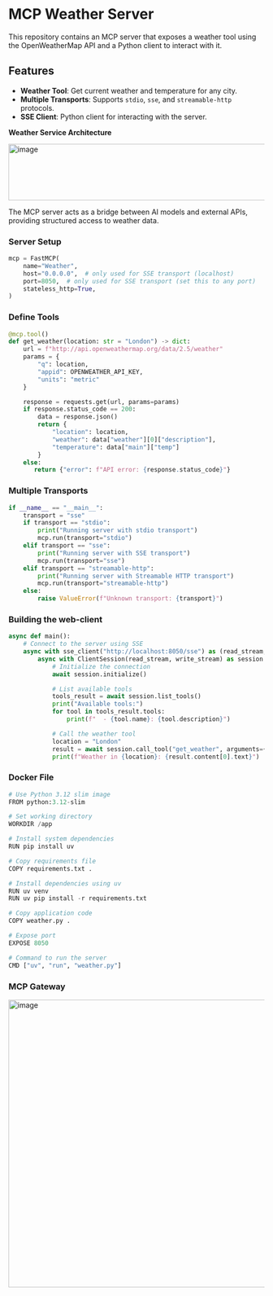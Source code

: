 # MCP Weather Server
This repository contains an MCP server that exposes a weather tool using the OpenWeatherMap API and a Python client to interact with it.


## Features

- **Weather Tool**: Get current weather and temperature for any city.
- **Multiple Transports**: Supports `stdio`, `sse`, and `streamable-http` protocols.
- **SSE Client**: Python client for interacting with the server.

**Weather Service Architecture**

<img width="877" height="111" alt="image" src="https://github.com/user-attachments/assets/9839bf50-0675-4d15-b7c4-6803051d041f" />


The MCP server acts as a bridge between AI models and external APIs, providing structured access to weather data.

### Server Setup
```python
mcp = FastMCP(
    name="Weather",
    host="0.0.0.0",  # only used for SSE transport (localhost)
    port=8050,  # only used for SSE transport (set this to any port)
    stateless_http=True,
)
```
### Define Tools
```python
@mcp.tool()
def get_weather(location: str = "London") -> dict:
    url = f"http://api.openweathermap.org/data/2.5/weather"
    params = {
        "q": location,
        "appid": OPENWEATHER_API_KEY,
        "units": "metric"
    }

    response = requests.get(url, params=params)
    if response.status_code == 200:
        data = response.json()
        return {
            "location": location,
            "weather": data["weather"][0]["description"],
            "temperature": data["main"]["temp"]
        }
    else:
       return {"error": f"API error: {response.status_code}"}
   ```

### Multiple Transports
```python
if __name__ == "__main__":
    transport = "sse"
    if transport == "stdio":
        print("Running server with stdio transport")
        mcp.run(transport="stdio")
    elif transport == "sse":
        print("Running server with SSE transport")
        mcp.run(transport="sse")
    elif transport == "streamable-http":
        print("Running server with Streamable HTTP transport")
        mcp.run(transport="streamable-http")
    else:
        raise ValueError(f"Unknown transport: {transport}")
```

### Building the web-client
```python
async def main():
    # Connect to the server using SSE
    async with sse_client("http://localhost:8050/sse") as (read_stream, write_stream):
        async with ClientSession(read_stream, write_stream) as session:
            # Initialize the connection
            await session.initialize()

            # List available tools
            tools_result = await session.list_tools()
            print("Available tools:")
            for tool in tools_result.tools:
                print(f"  - {tool.name}: {tool.description}")

            # Call the weather tool
            location = "London"
            result = await session.call_tool("get_weather", arguments={"location": location})
            print(f"Weather in {location}: {result.content[0].text}")
```
### Docker File
```python
# Use Python 3.12 slim image
FROM python:3.12-slim

# Set working directory
WORKDIR /app

# Install system dependencies
RUN pip install uv

# Copy requirements file
COPY requirements.txt .

# Install dependencies using uv
RUN uv venv
RUN uv pip install -r requirements.txt

# Copy application code
COPY weather.py .

# Expose port
EXPOSE 8050

# Command to run the server
CMD ["uv", "run", "weather.py"]

```
### MCP Gateway

<img width="620" height="565" alt="image" src="https://github.com/user-attachments/assets/2c72673b-8c7f-441b-aaea-7b5f350861f7" />

